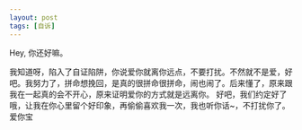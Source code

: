 ```yaml
---
layout: post
tags: [自诉]
---
```



Hey, 你还好嘛。 

我知道呀，陷入了自证陷阱，你说爱你就离你远点，不要打扰。不然就不是爱，好吧。我努力了，拼命想挽回，是真的很拼命很拼命，闹也闹了。后来懂了，原来跟我在一起真的会不开心，原来证明爱你的方式就是远离你。 好吧，我们约定好了哦，让我在你心里留个好印象，再偷偷喜欢我一次，我也听你话~，不打扰你了。 爱你宝
